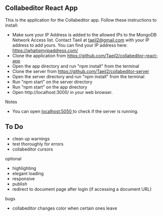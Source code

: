 ## Collabeditor React App

This is the application for the Collabeditor app. Follow these instructions to install:

- Make sure your IP Address is added to the allowed IPs to the MongoDB Network Access list. Contact Taeil at taeil2@gmail.com with your IP address to add yours. You can find your IP address here: https://whatismyipaddress.com/
- Clone the application from https://github.com/Taeil2/collabeditor-react-app
- Open the app directory and run "npm install" from the terminal
- Clone the server from https://github.com/Taeil2/collabeditor-server
- Open the server directory and run "npm install" from the terminal
- Run "npm start" on the server directory
- Run "npm start" on the app directory
- Open http://localhost:3000/ in your web browser.

Notes

- You can open [localhost:5050 ](http://localhost:5050/) to check if the server is running.

## To Do

- clean up warnings
- test thoroughly for errors
- collabeditor cursors

optional

- highlighting
- elegant loading
- responsive
- publish
- redirect to document page after login (if accessing a document URL)

bugs

- collabeditor changes color when certain ones leave

